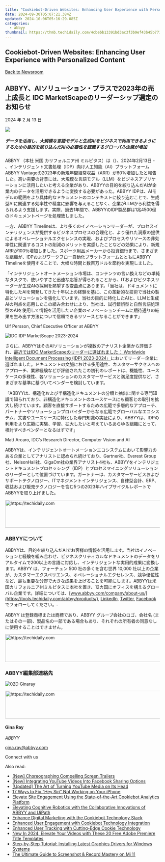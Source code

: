 ```yaml
---
title: "Cookiebot-Driven Websites: Enhancing User Experience with Personalized Content"
date: 2024-09-30T05:07:21.384Z
updated: 2024-10-06T05:16:29.085Z
categories:
  - abbyy
thumbnail: https://thmb.techidaily.com/4cbebb13391bd3ac3f3b9ef43b45b771ba69f0146a8bbd42e4f0e8dd5abd0510.jpg
---
```


## Cookiebot-Driven Websites: Enhancing User Experience with Personalized Content

[Back to Newsroom](https://tools.techidaily.com/abbyy/products/)

## ABBYY、AIソリューション・プラスで2023年の売上成長と IDC MarketScapeのリーダーシップ選定のお知らせ

2024 年 2 月 13 日

![](https://content.abbyy.com/-/media/project/abbyy/abbyy/branchtemplates/shutterstock_1272462163_1296-x-729.jpg?h=729&iar=0&w=1296)

##### データを活用し、大規模な言語モデルと生成AIをビジネスで利用できるようにするための目的を絞り込んだAIの必要性を認識するグローバル企業が増加

ABBYY （本社 米国 カリフォルニア州 ミルピタス）は（）、2024年2月13日 - 、インテリジェント文書処理（IDP）向け人工知能（AI）プラットフォームABBYY Vantageの2023年の新規年間経常収益（ARR）が60%増加したと報告した。高い需要の背景には、大規模な言語モデル（LLM）をビジネスアプリケーションに活用したいと考える企業があり、ABBYYの目的を絞り込んだAIが企業内のデータを活用できるように変換する必要があった。ABBYY IDPは、AIモデルの範囲をより具体的なドキュメントのコンテキストに絞り込むことで、生成型AIに関連する効率性や精度に影響を与えることなく、企業がLLMから利益を得られるよう支援します。実際、過去1年間で、ABBYYのIDP製品群は1兆4500億のドキュメントページを処理致しました。

一方、ABBYY Timelineは、より多くのイノベーションリーダーが、プロセスインテリジェンスが提供するビジネスプロセスの合理化と、より優れた洞察の提供によるオペレーショナルエクセレンスの実現、およびプロセスやリソースの非効率性に関連するコストの削減のメリットを実感したことなどの効果により、新規ARRが100％増加しました。スポーツ用品メーカーから投資銀行まで、さまざまな組織が、IDPおよびワークフロー自動化プラットフォームとともにABBYY Timelineを使用することで、大幅な時間と数百万ドルを節約を実現しました。

「インテリジェントオートメーション市場は、コンテンツの言い換えなどの単純なタスクで、使いやすさと迅速な応答が得られることから、ITおよびビジネスリーダーが生成AIの採用を熱望する変曲点にあります。「当社は、ドキュメントに特化したAIを開発してきた十年以上の経験を基に、この革新的な技術で当社の製品とソリューションを強化しています。当社の目的に特化したAIと、LLMと生成AIの利点を応用したこの組み合わせにより、当社は、試行錯誤型と自然言語処理型のAIを使用して情報を活用したい企業のイノベーションチームに期待通りの結果を生み出す方法について信頼できるリソースとなることができます」

Ulf Persson, Chief Executive Officer at ABBYY

![IDC IDP MarketScape 2023-2024](https://content.abbyy.com/-/media/project/abbyy/abbyy/company/newsroom/content-images/idc-idp-marketscape-2023-2024.png)

さらに、ABBYYはそのAIソリューションが複数のアナリスト企業から評価され、[最近ではIDC MarketScapeのリーダーに選ばれました： Worldwide Intelligent Document Processing (IDP) 2023-2024」](https://tools.techidaily.com/abbyy/products/)においてリーダー企業に選ばれました。ドキュメントの文脈における多用途性、カスタマーサクセスへのアプローチ、業界経験などが評価されたこの初刊のレポートは、機能性、ユースケースの多様性、各ソリューションのカスタマーサービスと満足度提供など、さまざまな基準に基づいてベンダーを検討しています。

「ABBYYは、構造化および半構造化ドキュメントの分類と抽出に関する専門知識で知られており、非構造化ドキュメントのユースケースにも顧客との取引を拡大し続けています。顧客を直接サポートするための広範で多層的なアプローチ、パートナーやソリューションプロバイダーからなる広範でグローバルなエコシステム、文書やユースケースに特化した専門知識の実証により、ABBYYは、IDPの利用をより広範に実験、学習、拡大したいと考えているあらゆる組織にとって、検討すべきベンダーとなるはずです」

Matt Arcaro, IDC’s Research Director, Computer Vision and AI

ABBYYは、インテリジェントオートメーションエコシステムにおいて影響力のある企業としてアナリストに認められ続けており、Gartner社、Everest Group社、NelsonHall社、GigaOm社の業界アナリスト4社も、ABBYYをインテリジェントドキュメントプロセッシング（IDP）とプロセスマイニングソリューションのリーダーとして位置づけています。ガートナーは、カスタマーサービスおよびサポートテクノロジー、ITマネジメントインテリジェンス、自律型会計、ERP、収益および販売テクノロジーを含む5つの2023年ハイプサイクルレポートでABBYYを取り上げました。

<!-- affiliate ads begin -->
<a href="https://unicoeye.pxf.io/c/5597632/2134498/18498" target="_top" id="2134498">
  <img src="//a.impactradius-go.com/display-ad/18498-2134498" border="0" alt="https://techidaily.com" width="720" height="90"/>
</a>
<img height="0" width="0" src="https://unicoeye.pxf.io/i/5597632/2134498/18498" style="position:absolute;visibility:hidden;" border="0" />
<!-- affiliate ads end -->

### ABBYYについて 

ABBYYは、目的を絞り込んだAIでお客様の情報を活用します。当社はイノベーションと経験を組み合わせ、ビジネスクリティカルなドキュメントのデータをリアルタイムで200以上の言語に対応し、インテリジェントな実用的成果に変換します。ABBYY は、フォーチュン 500 社の多くを含む世界 10,000 社以上の企業が、カスタマーエクスペリエンス、オペレーショナルエクセレンス、競争優位性など、最も重要な分野で大きな成果を上げることを可能にします。ABBYYは米国カリフォルニア州ミルピタスに本社を置き、12カ国にオフィスを構えるグローバル企業です。詳細については、[www.abbyy.com/company/about-us/](https://tools.techidaily.com/abbyy/products/), [LinkedIn](https://www.linkedin.com/company/abbyy), [Twitter](https://twitter.com/ABBYY%5FSoftware), [Facebook](https://www.facebook.com/ABBYYsoft) でフォローしてください。.

ABBYY は登録商標または商標であり、ABBYY グループ会社のロゴ、会社名 (またはその一部)、製品名の一部である場合もあり、それぞれの所有者の同意なしに使用することはできません。

<!-- affiliate ads begin -->
<a href="https://unicoeye.pxf.io/c/5597632/2134239/18498" target="_top" id="2134239">
  <img src="//a.impactradius-go.com/display-ad/18498-2134239" border="0" alt="https://techidaily.com" width="721" height="90"/>
</a>
<img height="0" width="0" src="https://unicoeye.pxf.io/i/5597632/2134239/18498" style="position:absolute;visibility:hidden;" border="0" />
<!-- affiliate ads end -->

### ABBYY編集部連絡先

![02D Ginaray](https://static2.abbyy.com/abbyycommedia/23662/02d-ginaray.png)

<!-- affiliate ads begin -->
<a href="https://appsumo.8odi.net/c/5597632/2043617/7443" target="_top" id="2043617">
  <img src="//a.impactradius-go.com/display-ad/7443-2043617" border="0" alt="https://techidaily.com" width="728" height="90"/>
</a>
<img height="0" width="0" src="https://appsumo.8odi.net/i/5597632/2043617/7443" style="position:absolute;visibility:hidden;" border="0" />
<!-- affiliate ads end -->

#### Gina Ray

_ABBYY_

[gina.ray@abbyy.com](https://tools.techidaily.com/abbyy/products/) 

Connect with us

<ins class="adsbygoogle"
     style="display:block"
     data-ad-format="autorelaxed"
     data-ad-client="ca-pub-7571918770474297"
     data-ad-slot="1223367746"></ins>

<ins class="adsbygoogle"
     style="display:block"
     data-ad-client="ca-pub-7571918770474297"
     data-ad-slot="8358498916"
     data-ad-format="auto"
     data-full-width-responsive="true"></ins>

<span class="atpl-alsoreadstyle">Also read:</span>
<div><ul>
<li><a href="https://extra-lessons.techidaily.com/new-choreographing-compelling-screen-trailers/"><u>[New] Choreographing Compelling Screen Trailers</u></a></li>
<li><a href="https://facebook-clips.techidaily.com/new-integrating-youtube-videos-into-facebook-sharing-options/"><u>[New] Integrating YouTube Videos Into Facebook Sharing Options</u></a></li>
<li><a href="https://youtube-tips.techidaily.com/ed-the-art-of-turning-youtube-media-on-its-head/"><u>[Updated] The Art of Turning YouTube Media on Its Head</u></a></li>
<li><a href="https://fox-that.techidaily.com/17-ways-to-fix-hey-siri-not-working-on-your-iphone/"><u>17 Ways to Fix “Hey Siri” Not Working on Your iPhone</u></a></li>
<li><a href="https://discover-blog.techidaily.com/elevate-site-engagement-using-the-state-of-the-art-cookiebot-analytics-platform/"><u>Elevate Site Engagement Using the State-of-the-Art Cookiebot Analytics Platform</u></a></li>
<li><a href="https://discover-blog.techidaily.com/elevating-cognitive-robotics-with-the-collaborative-innovations-of-abbyy-and-uipath/"><u>Elevating Cognitive Robotics with the Collaborative Innovations of ABBYY and UiPath</u></a></li>
<li><a href="https://discover-blog.techidaily.com/enhance-digital-marketing-with-the-cookiebot-technology-stack/"><u>Enhance Digital Marketing with the Cookiebot Technology Stack</u></a></li>
<li><a href="https://discover-blog.techidaily.com/enhanced-user-engagement-with-cookiebot-technology-integration/"><u>Enhanced User Engagement with Cookiebot Technology Integration</u></a></li>
<li><a href="https://discover-blog.techidaily.com/enhanced-user-tracking-with-cutting-edge-cookie-technology/"><u>Enhanced User Tracking with Cutting-Edge Cookie Technology</u></a></li>
<li><a href="https://video-creation-software.techidaily.com/new-in-2024-elevate-your-videos-with-these-20-free-adobe-premiere-title-templates/"><u>New In 2024, Elevate Your Videos with These 20 Free Adobe Premiere Title Templates</u></a></li>
<li><a href="https://win-amazing.techidaily.com/step-by-step-tutorial-installing-latest-graphics-drivers-for-windows-systems/"><u>Step-by-Step Tutorial: Installing Latest Graphics Drivers for Windows Systems</u></a></li>
<li><a href="https://screen-recording.techidaily.com/the-ultimate-guide-to-screenshot-and-record-mastery-on-mi-11/"><u>The Ultimate Guide to Screenshot & Record Mastery on Mi 11</u></a></li>
</ul></div>

